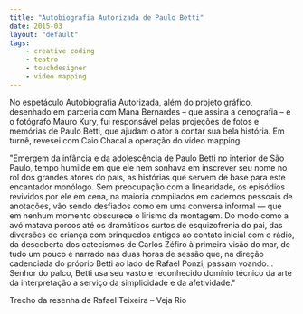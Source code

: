 ```yaml
---
title: "Autobiografia Autorizada de Paulo Betti"
date: 2015-03
layout: "default"
tags:
	- creative coding
	- teatro
	- touchdesigner
	- video mapping
---
```


No espetáculo Autobiografia Autorizada, além do projeto gráfico, desenhado em parceria com Mana Bernardes – que assina a cenografia – e o fotógrafo Mauro Kury, fui responsável pelas projeções de fotos e memórias de Paulo Betti, que ajudam o ator a contar sua bela história. Em turnê, revesei com Caio Chacal a operação do video mapping.

"Emergem da infância e da adolescência de Paulo Betti no interior de São Paulo, tempo humilde em que ele nem sonhava em inscrever seu nome no rol dos grandes atores do país, as histórias que servem de base para este encantador monólogo. Sem preocupação com a linearidade, os episódios revividos por ele em cena, na maioria compilados em cadernos pessoais de anotações, vão sendo desfiados como em uma conversa informal — que em nenhum momento obscurece o lirismo da montagem. Do modo como a avó matava porcos até os dramáticos surtos de esquizofrenia do pai, das diversões de criança com brinquedos antigos ao contato inicial com o rádio, da descoberta dos catecismos de Carlos Zéfiro à primeira visão do mar, de tudo um pouco é narrado nas duas horas de sessão que, na direção cadenciada do próprio Betti ao lado de Rafael Ponzi, passam voando... Senhor do palco, Betti usa seu vasto e reconhecido domínio técnico da arte da interpretação a serviço da simplicidade e da afetividade."

Trecho da resenha de Rafael Teixeira – Veja Rio
